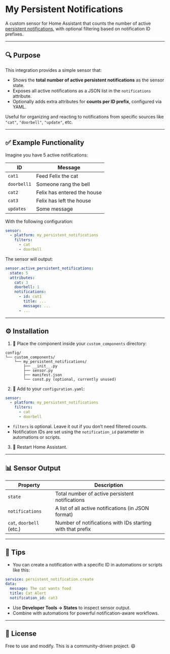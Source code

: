 # My Persistent Notifications

A custom sensor for Home Assistant that counts the number of active [persistent notifications](https://www.home-assistant.io/integrations/persistent_notification/), with optional filtering based on notification ID prefixes.

---

## 🔍 Purpose

This integration provides a simple sensor that:

- Shows the **total number of active persistent notifications** as the sensor state.
- Exposes all active notifications as a JSON list in the `notifications` attribute.
- Optionally adds extra attributes for **counts per ID prefix**, configured via YAML.

Useful for organizing and reacting to notifications from specific sources like `"cat"`, `"doorbell"`, `"update"`, etc.

---

## ✅ Example Functionality

Imagine you have 5 active notifications:

| ID         | Message             |
|------------|---------------------|
| `cat1`     | Feed Felix the cat        |
| `doorbell1`| Someone rang the bell |
| `cat2`     | Felix has entered the house    |
| `cat3`     | Felix has left the house        |
| `updates`  | Some message        |

With the following configuration:

```yaml
sensor:
  - platform: my_persistent_notifications
    filters:
      - cat
      - doorbell
```

The sensor will output:

```yaml
sensor.active_persistent_notifications:
  state: 5
  attributes:
    cat: 3
    doorbell: 1
    notifications:
      - id: cat1
        title: ...
        message: ...
      - ...
```

---

## ⚙️ Installation

1. 📁 Place the component inside your `custom_components` directory:

```
config/
└── custom_components/
    └── my_persistent_notifications/
        ├── __init__.py
        ├── sensor.py
        ├── manifest.json
        └── const.py (optional, currently unused)
```

2. 📄 Add to your `configuration.yaml`:

```yaml
sensor:
  - platform: my_persistent_notifications
    filters:
      - cat
      - doorbell
```

- `filters` is optional. Leave it out if you don’t need filtered counts.
- Notification IDs are set using the `notification_id` parameter in automations or scripts.

3. 🔁 Restart Home Assistant.

---

## 📊 Sensor Output

| Property         | Description                                                   |
|------------------|---------------------------------------------------------------|
| `state`          | Total number of active persistent notifications               |
| `notifications`  | A list of all active notifications (in JSON format)           |
| `cat`, `doorbell` (etc.) | Number of notifications with IDs starting with that prefix |

---

## 🧪 Tips

- You can create a notification with a specific ID in automations or scripts like this:

```yaml
service: persistent_notification.create
data:
  message: The cat wants food
  title: Cat Alert
  notification_id: cat3
```

- Use **Developer Tools → States** to inspect sensor output.
- Combine with automations for powerful notification-aware workflows.


---

## 📎 License

Free to use and modify. This is a community-driven project. 😄

